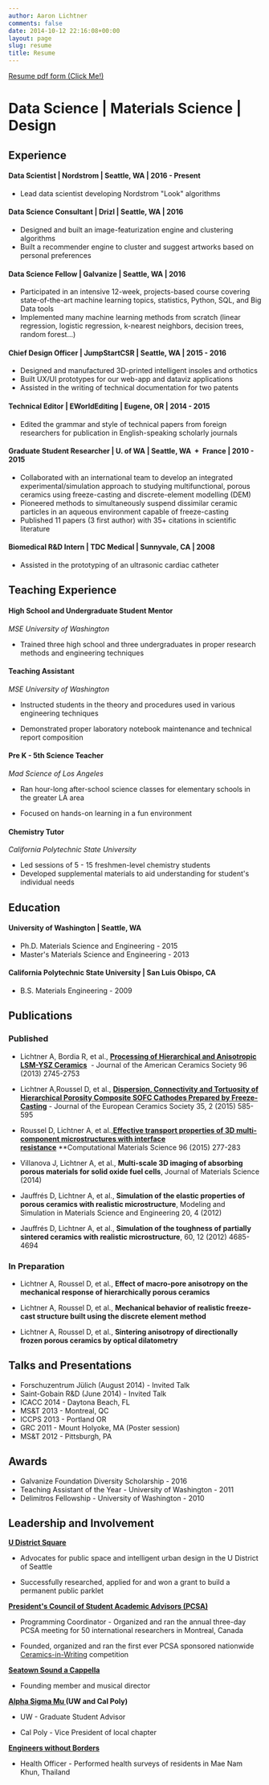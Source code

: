 ```yaml
---
author: Aaron Lichtner
comments: false
date: 2014-10-12 22:16:08+00:00
layout: page
slug: resume
title: Resume
---
```


[Resume pdf form (Click Me!)](http://aaronlichtner.com/wp-content/uploads/2014/10/resume_AaronLichtner.pdf)

# Data Science | Materials Science | Design

## Experience

#### Data Scientist | Nordstrom | Seattle, WA | 2016 - Present

* Lead data scientist developing Nordstrom "Look" algorithms 

#### Data Science Consultant | Drizl | Seattle, WA | 2016

  * Designed and built an image-featurization engine and clustering algorithms
  * Built a recommender engine to cluster and suggest artworks based on personal preferences

#### Data Science Fellow | Galvanize | Seattle, WA | 2016

  * Participated in an intensive 12-week, projects-based course covering state-of-the-art machine learning topics, statistics, Python, SQL, and Big Data tools
  * Implemented many machine learning methods from scratch (linear regression, logistic regression, k-nearest neighbors, decision trees, random forest...)

#### Chief Design Officer | JumpStartCSR | Seattle, WA | 2015 - 2016

  * Designed and manufactured 3D-printed intelligent insoles and orthotics
  * Built UX/UI prototypes for our web-app and dataviz applications
  * Assisted in the writing of technical documentation for two patents

#### Technical Editor | EWorldEditing | Eugene, OR | 2014 - 2015

  * Edited the grammar and style of technical papers from foreign researchers for publication in English-speaking scholarly journals

#### Graduate Student Researcher | U. of WA | Seattle, WA  +  France | 2010 - 2015

  * Collaborated with an international team to develop an integrated experimental/simulation approach to studying multifunctional, porous ceramics using freeze-casting and discrete-element modelling (DEM)
  * Pioneered methods to simultaneously suspend dissimilar ceramic particles in an aqueous environment capable of freeze-casting
  * Published 11 papers (3 first author) with 35+ citations in scientific literature


#### Biomedical R&D Intern | TDC Medical | Sunnyvale, CA | 2008

  * Assisted in the prototyping of an ultrasonic cardiac catheter

## Teaching Experience


#### High School and Undergraduate Student Mentor
_MSE University of Washington_

  * Trained three high school and three undergraduates in proper research methods and engineering techniques

#### Teaching Assistant
_MSE University of Washington_

  * Instructed students in the theory and procedures used in various engineering techniques

    
  * Demonstrated proper laboratory notebook maintenance and technical report composition



#### Pre K - 5th Science Teacher
_Mad Science of Los Angeles_




    
  * Ran hour-long after-school science classes for elementary schools in the greater LA area

    
  * Focused on hands-on learning in a fun environment



#### Chemistry Tutor
_California Polytechnic State University_
    
  * Led sessions of 5 - 15 freshmen-level chemistry students    
  * Developed supplemental materials to aid understanding for student's individual needs

## Education

#### University of Washington | Seattle, WA
    
  * Ph.D. Materials Science and Engineering - 2015    
  * Master's Materials Science and Engineering - 2013

#### California Polytechnic State University | San Luis Obispo, CA

  * B.S. Materials Engineering - 2009


## Publications

### Published

* Lichtner A, Bordia R, et al., **[Processing of Hierarchical and Anisotropic LSM-YSZ Ceramics](http://aaronlichtner.com/wp-content/uploads/2014/10/Lichtner-et-al-paper-in-J-Am-Ceram-Soc-.pdf)**  - Journal of the American Ceramics Society 96 (2013) 2745-2753

* Lichtner A,Roussel D, et al., **[Dispersion, Connectivity and Tortuosity of Hierarchical Porosity Composite SOFC Cathodes Prepared by Freeze-Casting](http://aaronlichtner.com/wp-content/uploads/2014/10/Lichtner_Dispersion.pdf)** - Journal of the European Ceramics Society 35, 2 (2015) 585-595

* Roussel D, Lichtner A, et al.,**[Effective transport properties of 3D multi-component microstructures with interface resistance](http://aaronlichtner.com/wp-content/uploads/2014/10/Roussel15a.pdf)** **Computational Materials Science 96 (2015) 277-283

* Villanova J, Lichtner A, et al., **Multi-scale 3D imaging of absorbing porous materials for solid oxide fuel cells**, Journal of Materials Science (2014)

* Jauffrés D, Lichtner A, et al., **Simulation of the elastic properties of porous ceramics with realistic microstructure**, Modeling and Simulation in Materials Science and Engineering 20, 4 (2012)

* Jauffrés D, Lichtner A, et al., **Simulation of the toughness of partially sintered ceramics with realistic microstructure**, 60, 12 (2012) 4685-4694

### In Preparation

* Lichtner A, Roussel D, et al., **Effect of macro-pore anisotropy on the mechanical response of hierarchically porous ceramics**

* Lichtner A, Roussel D, et al., **Mechanical behavior of realistic freeze-cast structure built using the discrete element method**

* Lichtner A, Roussel D, et al., **Sintering anisotropy of directionally frozen porous ceramics by optical dilatometry**

## Talks and Presentations
    
  * Forschuzentrum Jülich (August 2014) - Invited Talk
  * Saint-Gobain R&D (June 2014) - Invited Talk    
  * ICACC 2014 - Daytona Beach, FL    
  * MS&T 2013 - Montreal, QC    
  * ICCPS 2013 - Portland OR    
  * GRC 2011 - Mount Holyoke, MA (Poster session)    
  * MS&T 2012 - Pittsburgh, PA

## Awards

 * Galvanize Foundation Diversity Scholarship - 2016
 * Teaching Assistant of the Year - University of Washington - 2011
 * Delimitros Fellowship - University of Washington - 2010

## Leadership and Involvement

**[U District Square](https://www.udistrictsquare.org/)**

  * Advocates for public space and intelligent urban design in the U District of Seattle

  * Successfully researched, applied for and won a grant to build a permanent public parklet

**[President's Council of Student Academic Advisors (PCSA)](http://ceramics.org/acers-community/presidents-council-of-student-advisors)**

  * Programming Coordinator - Organized and ran the annual three-day PCSA meeting for 50 international researchers in Montreal, Canada

    
  * Founded, organized and ran the first ever PCSA sponsored nationwide[ Ceramics-in-Writing](http://ceramics.org/wp-content/uploads/2013/02/ceramics-in-writing-contest-flyer_final.pdf) competition

**[Seatown Sound a Cappella](https://www.facebook.com/SeatownSound)**
  
  * Founding member and musical director

**[Alpha Sigma Mu ](http://www.alphasigmamu.org/about.html)(UW and Cal Poly)**
   
  * UW - Graduate Student Advisor
   
  * Cal Poly - Vice President of local chapter

**[Engineers without Borders](http://ewb-calpoly.org/)**
 
  * Health Officer - Performed health surveys of residents in Mae Nam Khun, Thailand